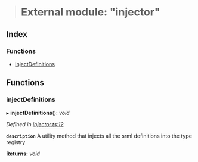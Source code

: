 > # External module: "injector"

## Index

### Functions

* [injectDefinitions](_injector_.md#injectdefinitions)

## Functions

###  injectDefinitions

▸ **injectDefinitions**(): *void*

*Defined in [injector.ts:12](https://github.com/polkadot-js/api/blob/1706309/packages/types/src/injector.ts#L12)*

**`description`** A utility method that injects all the srml definitions into the type registry

**Returns:** *void*